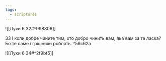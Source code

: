 ```yaml
---
tags:
  - scriptures
---
```


![[Луки 6 32#^998806]]

33 І коли добре чините тим, хто добро чинить вам, яка вам за те ласка? Бо те саме і грішники роблять. ^56c62a

![[Луки 6 34#^2f9bf5]]